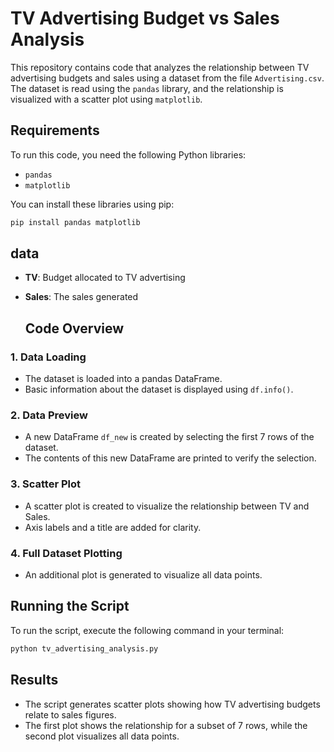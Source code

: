 # TV Advertising Budget vs Sales Analysis

This repository contains code that analyzes the relationship between TV advertising budgets and sales using a dataset from the file `Advertising.csv`. The dataset is read using the `pandas` library, and the relationship is visualized with a scatter plot using `matplotlib`.

## Requirements

To run this code, you need the following Python libraries:

- `pandas`
- `matplotlib`

You can install these libraries using pip:

```bash
pip install pandas matplotlib
```

## data
- **TV**: Budget allocated to TV advertising
- **Sales**: The sales generated

  ## Code Overview

### 1. Data Loading

- The dataset is loaded into a pandas DataFrame.
- Basic information about the dataset is displayed using `df.info()`.

### 2. Data Preview

- A new DataFrame `df_new` is created by selecting the first 7 rows of the dataset.
- The contents of this new DataFrame are printed to verify the selection.

### 3. Scatter Plot

- A scatter plot is created to visualize the relationship between TV and Sales.
- Axis labels and a title are added for clarity.

### 4. Full Dataset Plotting

- An additional plot is generated to visualize all data points.


## Running the Script

To run the script, execute the following command in your terminal:

```bash
python tv_advertising_analysis.py
```

## Results

- The script generates scatter plots showing how TV advertising budgets relate to sales figures.
- The first plot shows the relationship for a subset of 7 rows, while the second plot visualizes all data points.
